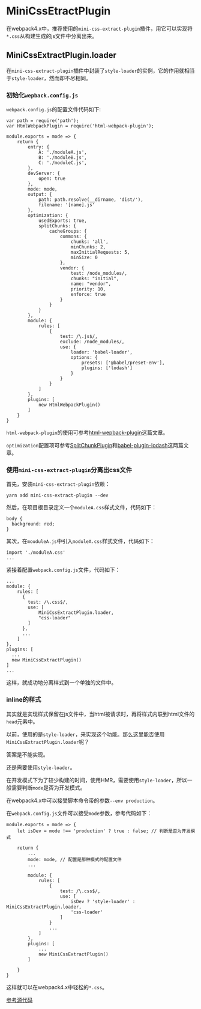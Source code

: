 # MiniCssEtractPlugin

在webpack4.x中，推荐使用的`mini-css-extract-plugin`插件，用它可以实现将`*.css`从构建生成的js文件中分离出来。

## MiniCssExtractPlugin.loader

在`mini-css-extract-plugin`插件中封装了`style-loader`的实例，它的作用就相当于`style-loader`，然而却不尽相同。

### 初始化`wepback.config.js`

`webpack.config.js`的配置文件代码如下:

```
var path = require('path');
var HtmlWebpackPlugin = require('html-webpack-plugin');

module.exports = mode => {
    return {
        entry: {
            A: './moduleA.js',
            B: './moduleB.js',
            C: './moduleC.js',
        },
        devServer: {
            open: true
        },
        mode: mode,
        output: {
            path: path.resolve(__dirname, 'dist/'),
            filename: '[name].js'
        },
        optimization: {
            usedExports: true,
            splitChunks: {
                cacheGroups: {
                    commons: {
                        chunks: 'all',
                        minChunks: 2,
                        maxInitialRequests: 5,
                        minSize: 0
                    },
                    vendor: {
                        test: /node_modules/,
                        chunks: "initial",
                        name: "vendor",
                        priority: 10,
                        enforce: true
                    }
                }
            }
        },
        module: {
            rules: [
                {
                    test: /\.js$/,
                    exclude: /node_modules/,
                    use: {
                        loader: 'babel-loader',
                        options: {
                            presets: ['@babel/preset-env'],
                            plugins: ['lodash']
                        }
                    }
                }
            ]
        },
        plugins: [
            new HtmlWebpackPlugin()
        ]
    }
}
```

`html-webpack-plugin`的使用可参考[html-wepback-plugin](https://github.com/lvzhenbang/webpack-learning/tree/master/doc/first/htmlwebpackplugin.md)这篇文章。

`optimization`配置项可参考[SplitChunkPlugin](https://github.com/lvzhenbang/webpack-learning/tree/master/doc/first/splitchunkplugin.md)和[babel-plugin-lodash](https://github.com/lvzhenbang/webpack-learning/tree/master/doc/first/ldashwebpackplugin.md)这两篇文章。


### 使用`mini-css-extract-plugin`分离出css文件

首先，安装`mini-css-extract-plugin`依赖：

```
yarn add mini-css-extract-plugin --dev
```

然后，在项目根目录定义一个`moduleA.css`样式文件，代码如下：

```
body {
  background: red;
}
```

其次，在`mouduleA.js`中引入`moduleA.css`样式文件，代码如下：

```
import './moduleA.css'
...
```

紧接着配置`webpack.config.js`文件，代码如下：

```
...
module: {
    rules: [
      {
        test: /\.css$/,
        use: [
            MiniCssExtractPlugin.loader,
            "css-loader"
        ]
      },
      ...
    ]
},
plugins: [
  ...
  new MiniCssExtractPlugin()
]
...
```

这样，就成功地分离样式到一个单独的文件中。

### inline的样式

其实就是实现样式保留在js文件中，当html被请求时，再将样式内联到html文件的`head`元素中。

以前，使用的是`style-loader`，来实现这个功能。那么这里能否使用`MiniCssExtractPlugin.loader`呢？

答案是不能实现。

还是需要使用`style-loader`。


在开发模式下为了较少构建的时间，使用HMR，需要使用`style-loader`，所以一般需要判断`mode`是否为开发模式。

在webpack4.x中可以接受脚本命令带的参数`--env production`。

在`webpack.config.js`文件可以接受`mode`参数，参考代码如下：

```
module.exports = mode => {
    let isDev = mode !== 'production' ? true : false; // 判断是否为开发模式

    return {
        ...
        mode: mode, // 配置是那种模式的配置文件
        ...

        module: {
            rules: [
                {
                    test: /\.css$/,
                    use: [
                        isDev ? 'style-loader' : MiniCssExtractPlugin.loader,
                        'css-loader'
                    ]
                }
                ...
            ]
        },
        plugins: [
            ...
            new MiniCssExtractPlugin()
        ]

    }
}
```

这样就可以在webpack4.x中轻松的`*.css`。

[参考源代码](https://github.com/lvzhenbang/webpack-learning/tree/master/demo/example-15)